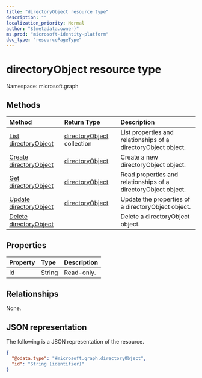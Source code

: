 ```yaml
---
title: "directoryObject resource type"
description: ""
localization_priority: Normal
author: "$(metadata.owner)"
ms.prod: "microsoft-identity-platform"
doc_type: "resourcePageType"
---
```


# directoryObject resource type

Namespace: microsoft.graph

## Methods

| Method                                                     | Return Type                                      | Description                                                    |
| :--------------------------------------------------------- | :----------------------------------------------- | :------------------------------------------------------------- |
| [List directoryObject](../api/directoryobject-list.md)     | [directoryObject](directoryObject.md) collection | List properties and relationships of a directoryObject object. |
| [Create directoryObject](../api/directoryobject-create.md) | [directoryObject](directoryObject.md)            | Create a new directoryObject object.                           |
| [Get directoryObject](../api/directoryobject-get.md)       | [directoryObject](directoryObject.md)            | Read properties and relationships of a directoryObject object. |
| [Update directoryObject](../api/directoryobject-update.md) | [directoryObject](directoryObject.md)            | Update the properties of a directoryObject object.             |
| [Delete directoryObject](../api/directoryobject-delete.md) |                                                  | Delete a directoryObject object.                               |

## Properties

| Property | Type   | Description |
| :------- | :----- | :---------- |
| id       | String | Read-only.  |

## Relationships

None.

## JSON representation

The following is a JSON representation of the resource.

<!-- {
  "blockType": "resource",
  "keyProperty": "id",
  "@odata.type": "microsoft.graph.directoryObject",
  "baseType": "microsoft.graph.entity",
  "openType": False
}
-->

```json
{
  "@odata.type": "#microsoft.graph.directoryObject",
  "id": "String (identifier)"
}
```
